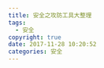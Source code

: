 ```yaml
---
title: 安全之攻防工具大整理
tags:
  - 安全
copyright: true
date: 2017-11-28 10:20:52
categories: 安全
---
```


<!--more-->